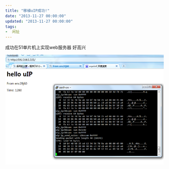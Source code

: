```yaml
---
title: "移植uIP成功!"
date: "2013-11-27 00:00:00"
updated: "2013-11-27 00:00:00"
tags:
-  闲扯
---
```



成功在51单片机上实现web服务器 好高兴

[](/notename/ "archive 20131127")

![image_1bl0468548leamrde1h49jbn9.png-128.1kB][1]

  [1]: /images/3d0659bdf1dfb2cf95909be08f41a54b.png
